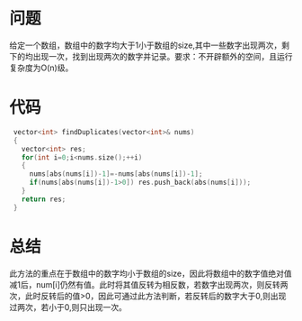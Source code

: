 # 问题
给定一个数组，数组中的数字均大于1小于数组的size,其中一些数字出现两次，剩下的均出现一次，找到出现两次的数字并记录。要求：不开辟额外的空间，且运行复杂度为O(n)级。
# 代码
```c
 vector<int> findDuplicates(vector<int>& nums)
 {
   vector<int> res;
   for(int i=0;i<nums.size();++i)
   {
     nums[abs(nums[i])-1]=-nums[abs(nums[i])-1];
     if(nums[abs(nums[i])-1>0]) res.push_back(abs(nums[i]));
   }
   return res;
 }
```
# 总结
此方法的重点在于数组中的数字均小于数组的size，因此将数组中的数字值绝对值减1后，num[i]仍然有值。此时将其值反转为相反数，若数字出现两次，则反转两次，此时反转后的值>0，因此可通过此方法判断，若反转后的数字大于0,则出现过两次，若小于0,则只出现一次。
